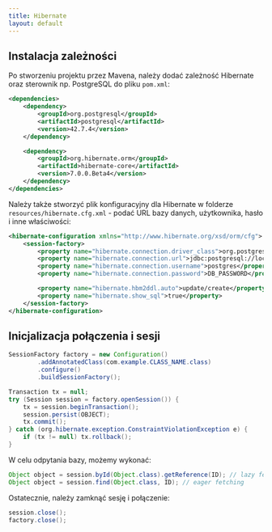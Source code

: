 ```yaml
---
title: Hibernate
layout: default
---
```


## Instalacja zależności 
Po stworzeniu projektu przez Mavena, należy dodać zależność Hibernate oraz sterownik np. PostgreSQL do pliku `pom.xml`:
```xml
<dependencies>
    <dependency>
        <groupId>org.postgresql</groupId>
        <artifactId>postgresql</artifactId>
        <version>42.7.4</version>
    </dependency>

    <dependency>
        <groupId>org.hibernate.orm</groupId>
        <artifactId>hibernate-core</artifactId>
        <version>7.0.0.Beta4</version>
    </dependency>
</dependencies>
```
Należy także stworzyć plik konfiguracyjny dla Hibernate w folderze `resources/hibernate.cfg.xml` - podać URL bazy danych, użytkownika, hasło i inne właściwości:
```xml
<hibernate-configuration xmlns="http://www.hibernate.org/xsd/orm/cfg">
    <session-factory>
        <property name="hibernate.connection.driver_class">org.postgresql.Driver</property>
        <property name="hibernate.connection.url">jdbc:postgresql://localhost:5432/DB_NAME</property>
        <property name="hibernate.connection.username">postgres</property>
        <property name="hibernate.connection.password">DB_PASSWORD</property>

        <property name="hibernate.hbm2ddl.auto">update/create</property>
        <property name="hibernate.show_sql">true</property>
    </session-factory>
</hibernate-configuration>
```
## Inicjalizacja połączenia i sesji
```java
SessionFactory factory = new Configuration()
        .addAnnotatedClass(com.example.CLASS_NAME.class)
        .configure()
        .buildSessionFactory();
```
```java
Transaction tx = null;
try (Session session = factory.openSession()) {
    tx = session.beginTransaction();
    session.persist(OBJECT);
    tx.commit();
} catch (org.hibernate.exception.ConstraintViolationException e) {
    if (tx != null) tx.rollback();
}
```
W celu odpytania bazy, możemy wykonać:
```java
Object object = session.byId(Object.class).getReference(ID); // lazy fetching
Object object = session.find(Object.class, ID); // eager fetching
```

Ostatecznie, należy zamknąć sesję i połączenie:
```java
session.close();
factory.close();
```
